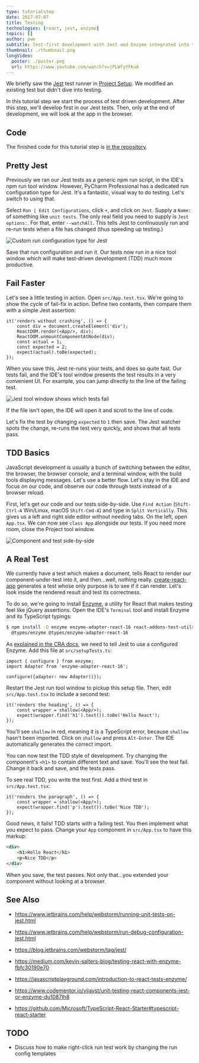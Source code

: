 ```yaml
---
type: tutorialstep
date: 2017-07-07
title: Testing
technologies: [react, jest, enzyme]
topics: []
author: pwe
subtitle: Test-first development with Jest and Enzyme integrated into the IDE.
thumbnail: ./thumbnail.png
longVideo:
  poster: ./poster.png
  url: https://www.youtube.com/watch?v=jPLWfyYFKuA
---
```


We briefly saw the [Jest](../../../technologies/jest) test runner in 
[Project Setup](../project_setup/). We modified an existing test but didn't 
dive into testing.

In this tutorial step we start the process of test driven development. After
this step, we'll develop first in our Jest tests. Then, only at the end of 
development, we will look at the app in the browser.

## Code

The finished code for this tutorial step is 
[in the repository](https://github.com/JetBrains/jetbrains_guide/tree/master/sites/pycharm-guide/demos/tutorials/react_typescript_tdd/testing).

## Pretty Jest

Previously we ran our Jest tests as a generic npm run script, in the IDE's
npm run tool window. However, PyCharm Professional has a dedicated run
configuration type for Jest. It's a fantastic, visual way to do testing. 
Let's switch to using that.

Select `Run | Edit Configurations`, click `+`, and click on `Jest`.
Supply a `Name:` of something like `unit tests`. The only real field
you need to supply is `Jest options:`. For that, enter
`--watchAll`. This tells Jest to continuously run and re-run tests when a 
file has changed (thus speeding up testing.)

![Custom run configuration type for Jest](./screenshots/run_config.png)

Save that run configuration and run it. Our tests now run in a nice tool
window which will make test-driven development (TDD) much more productive.

## Fail Faster


Let's see a little testing in action. Open `src/App.test.tsx`. We're going to
show the cycle of fail-fix in action. Define two contants, then compare
them with a simple Jest assertion:

```typescript{}
it('renders without crashing', () => {
    const div = document.createElement('div');
    ReactDOM.render(<App/>, div);
    ReactDOM.unmountComponentAtNode(div);
    const actual = 1;
    const expected = 2;
    expect(actual).toBe(expected);
});
```

When you save this, Jest re-runs your tests, and does so quite fast. Our
tests fail, and the IDE's tool window presents the test results in a very
convenient UI. For example, you can jump directly to the line of the
failing test.

![Jest tool window shows which tests fail](./screenshots/failed_test.png)

If the file isn't open, the IDE will open it and scroll to the line of 
code.

Let's fix the test by changing `expected` to `1` then save. The Jest 
watcher spots the change, re-runs the test very quickly, and shows that 
all tests pass.

## TDD Basics

JavaScript development is usually a bunch of switching between the editor,
the browser, the browser console, and a terminal window, with the build tools
displaying messages. Let's use a better flow. Let's stay in the IDE and focus
on our code, and observe our code through tests instead of a browser reload.

First, let's get our code and our tests side-by-side. Use 
`Find Action` (`Shift-Ctrl-A` Win/Linux, macOS `Shift-Cmd-A`) and 
type in `Split Vertically`. This gives us a left and right side editor without 
needing tabs. On the left, open `App.tsx`. We can now see `class App` alongside 
our tests. If you need more room, close the Project tool window.

![Component and test side-by-side](./screenshots/side_by_side.png)

## A Real Test

We currently have a test which makes a document, tells React to render our
component-under-test into it, and then...well, nothing really.
[create-react-app](../../../technologies/cra)  generates a test whose only 
purpose is to see if it can render. Let's look inside the rendered result 
and test its correctness.

To do so, we're going to install [Enzyme](../../../technologies/enzyme), a 
utility for React that makes testing feel like jQuery assertions. Open the IDE's
`Terminal` tool and install Enzyme and its TypeScript typings:

```bash
$ npm install -D enzyme enzyme-adapter-react-16 react-addons-test-utils \
  @types/enzyme @types/enzyme-adapter-react-16
```

As [explained in the CRA docs](https://facebook.github.io/create-react-app/docs/running-tests#src-setuptestsjs), 
we need to tell Jest to use a configured Enzyme. Add this file at
`src/setupTests.ts`:

```typescript{}
import { configure } from enzyme;
import Adapter from 'enzyme-adapter-react-16';

configure({adapter: new Adapter()});
```

Restart the Jest run tool window to pickup this setup file. Then, edit
`src/App.test.tsx` to include a second test:

```typescript{}
it('renders the heading', () => {
    const wrapper = shallow(<App/>);
    expect(wrapper.find('h1').text()).toBe('Hello React');
});
```

You'll see `shallow` in red, meaning it is a TypeScript error, because
`shallow` hasn't been imported. Click on `shallow` and press
`Alt-Enter`. The IDE automatically generates the correct import.

You can now test the TDD style of development. Try changing the component's
`<h1>` to contain different text and save. You'll see the test fail. Change
it back and save, and the tests pass.

To see real TDD, you write the test first. Add a third test in
`src/App.test.tsx`:

```typescript{}
it('renders the paragraph', () => {
    const wrapper = shallow(<App/>);
    expect(wrapper.find('p').text()).toBe('Nice TDD');
});
```

Good news, it fails! TDD starts with a failing test. You then implement what
you expect to pass. Change your `App` component in `src/App.tsx` to have
this markup:

```html
<div>
    <h1>Hello React</h1>
    <p>Nice TDD</p>
</div>
```

When you save, the test passes. Not only that...you extended your component
without looking at a browser.

## See Also

- https://www.jetbrains.com/help/webstorm/running-unit-tests-on-jest.html

- https://www.jetbrains.com/help/webstorm/run-debug-configuration-jest.html

- https://blog.jetbrains.com/webstorm/tag/jest/

- https://medium.com/kevin-salters-blog/testing-react-with-enzyme-fbfc30190e70

- https://javascriptplayground.com/introduction-to-react-tests-enzyme/

- https://www.codementor.io/vijayst/unit-testing-react-components-jest-or-enzyme-du1087lh8

- https://github.com/Microsoft/TypeScript-React-Starter#typescript-react-starter

## TODO

- Discuss how to make right-click run test work by changing the 
  run config templates
